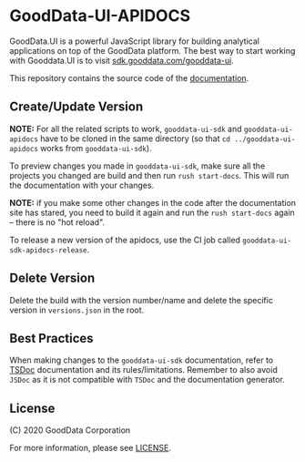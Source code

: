 # GoodData-UI-APIDOCS

GoodData.UI is a powerful JavaScript library for building analytical applications on top of the GoodData platform. The best way to start working with Gooddata.UI is to visit [sdk.gooddata.com/gooddata-ui](https://sdk.gooddata.com/gooddata-ui/).

This repository contains the source code of the [documentation](https://sdk.gooddata.com/gooddata-ui-apidocs/index.html).

## Create/Update Version

**NOTE:** For all the related scripts to work, `gooddata-ui-sdk` and `gooddata-ui-apidocs` have to be cloned in the same directory (so that `cd ../gooddata-ui-apidocs` works from `gooddata-ui-sdk`).

To preview changes you made in `gooddata-ui-sdk`, make sure all the projects you changed are build and then run `rush start-docs`.
This will run the documentation with your changes.

**NOTE:** if you make some other changes in the code after the documentation site has stared, you need to build it again and run the `rush start-docs` again – there is no "hot reload".

To release a new version of the apidocs, use the CI job called `gooddata-ui-sdk-apidocs-release`.

## Delete Version
Delete the build with the version number/name and delete the specific version in `versions.json` in the root.

## Best Practices
When making changes to the `gooddata-ui-sdk` documentation, refer to [TSDoc](https://tsdoc.org/) documentation and its rules/limitations. Remember to also avoid `JSDoc` as it is not compatible with `TSDoc` and the documentation generator.

## License

(C) 2020 GoodData Corporation

For more information, please see [LICENSE](LICENSE).
